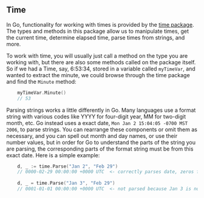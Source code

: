 ## Time

In Go, functionality for working with times is provided by the [time package][time_pkg]. The types and methods in this package allow us to manipulate times, get the current time, determine elapsed time, parse times from strings, and more.

To work with time, you will usually just call a method on the type you are working with, but there are also some methods called on the package itself. So if we had a Time, say, 6:53:34, stored in a variable called `myTimeVar`, and wanted to extract the minute, we could browse through the time package and find the `Minute` method:

```go
    myTimeVar.Minute()
    // 53
```

Parsing strings works a little differently in Go. Many languages use a format string with various codes like YYYY for four-digit year, MM for two-digit month, etc. Go instead uses a exact date, `Mon Jan 2 15:04:05 -0700 MST 2006`, to parse strings. You can rearrange these components or omit them as necessary, and you can spell out month and day names, or use their number values, but in order for Go to understand the parts of the string you are parsing, the corresponding parts of the format string must be from this exact date. Here is a simple example:

```go
    d, _ := time.Parse("Jan 2", "Feb 29")
	// 0000-02-29 00:00:00 +0000 UTC  <- correctly parses date, zeros for omitted parts
	
    d, _ = time.Parse("Jan 3", "Feb 29")
    // 0001-01-01 00:00:00 +0000 UTC  <- not parsed because Jan 3 is not Go's format string date
```

[time_pkg]: https://golang.org/pkg/time/#pkg-index
